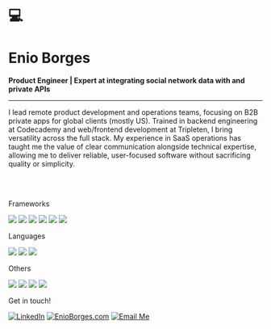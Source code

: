 # 💻
# Enio Borges

**Product Engineer | Expert at integrating social network data with and private APIs**
___

I lead remote product development and operations teams, focusing on B2B private apps for global clients (mostly US). Trained in backend engineering at Codecademy and web/frontend development at Tripleten, I bring versatility across the full stack. My experience in SaaS operations has taught me the value of clear communication alongside technical expertise, allowing me to deliver reliable, user-focused software without sacrificing quality or simplicity.

<br>
<br>
<!--- Badges created with https://shields.io/badges  --->

Frameworks


[![](https://img.shields.io/badge/Flask-%23000?style=for-the-badge&logo=flask&logoColor=white)](https://flask.palletsprojects.com/)
[![](https://img.shields.io/badge/Django-%23092E20?style=for-the-badge&logo=django&logoColor=white)](https://www.djangoproject.com/)
[![](https://img.shields.io/badge/React-%2361DAFB?style=for-the-badge&logo=react&logoColor=white)](https://react.dev/)
[![](https://img.shields.io/badge/Node.js-%23339933?style=for-the-badge&logo=node.js&logoColor=white)](https://nodejs.org/)
[![](https://img.shields.io/badge/ExpressJS-%23404d59?style=for-the-badge&logo=express&logoColor=white)](https://expressjs.com/)
[![](https://img.shields.io/badge/AxiosJS-%235A29E4?style=for-the-badge&logo=axios&logoColor=white)](https://axios-http.com/)

Languages

[![](https://img.shields.io/badge/JavaScript-%23F7DF1E?style=for-the-badge&logo=javascript&logoColor=black)](https://developer.mozilla.org/en-US/docs/Web/JavaScript)
[![](https://img.shields.io/badge/TypeScript-%233178C6?style=for-the-badge&logo=typescript&logoColor=white)](https://www.typescriptlang.org/)
[![](https://img.shields.io/badge/Python-%233776AB?style=for-the-badge&logo=python&logoColor=white)](https://www.python.org/)

Others

[![](https://img.shields.io/badge/Git-%23F05032?style=for-the-badge&logo=git&logoColor=white)](https://git-scm.com/)
[![](https://img.shields.io/badge/Bash-%234EAA25?style=for-the-badge&logo=gnu-bash&logoColor=white)](https://www.gnu.org/software/bash/)
[![](https://img.shields.io/badge/HTML-%23E34F26?style=for-the-badge&logo=html5&logoColor=white)](https://developer.mozilla.org/en-US/docs/Web/HTML)
[![](https://img.shields.io/badge/CSS-%231572B6?style=for-the-badge&logo=css3&logoColor=white)](https://developer.mozilla.org/en-US/docs/Web/CSS)


Get in touch!

[![LinkedIn](https://img.shields.io/badge/LinkedIn-%230077B5?style=for-the-badge&logo=linkedin&logoColor=white)](https://www.linkedin.com/in/enioborges/)
[![EnioBorges.com](https://img.shields.io/badge/EnioBorges.com-%23FFA500?style=for-the-badge&logo=googlechrome&logoColor=white)](https://www.enioborges.com)
[![Email Me](https://img.shields.io/badge/Email%20Me-%23DB4437?style=for-the-badge&logo=gmail&logoColor=white)](mailto:enio@enioborges.com)






